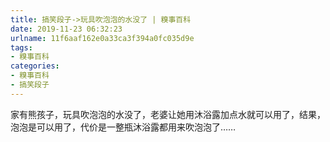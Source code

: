 ```yaml
---
title: 搞笑段子->玩具吹泡泡的水没了 | 糗事百科
date: 2019-11-23 06:32:23
urlname: 11f6aaf162e0a33ca3f394a0fc035d9e
tags: 
- 糗事百科
categories:
- 糗事百科
- 搞笑段子
---
```

家有熊孩子，玩具吹泡泡的水没了，老婆让她用沐浴露加点水就可以用了，结果，泡泡是可以用了，代价是一整瓶沐浴露都用来吹泡泡了……


